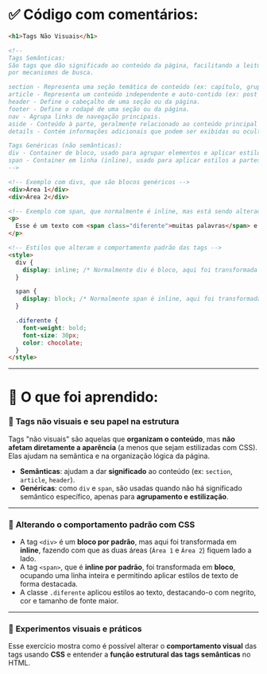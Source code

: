 # ✅ Código com comentários:

```html
<h1>Tags Não Visuais</h1>

<!-- 
Tags Semânticas:
São tags que dão significado ao conteúdo da página, facilitando a leitura por humanos e
por mecanismos de busca.

section - Representa uma seção temática de conteúdo (ex: capítulo, grupo de artigos).
article - Representa um conteúdo independente e auto-contido (ex: post de blog, notícia).
header - Define o cabeçalho de uma seção ou da página.
footer - Define o rodapé de uma seção ou da página.
nav - Agrupa links de navegação principais.
aside - Conteúdo à parte, geralmente relacionado ao conteúdo principal (ex: barra lateral).
details - Contém informações adicionais que podem ser exibidas ou ocultadas.

Tags Genéricas (não semânticas):
div - Container de bloco, usado para agrupar elementos e aplicar estilos.
span - Container em linha (inline), usado para aplicar estilos a partes específicas de um texto.
-->

<!-- Exemplo com divs, que são blocos genéricos -->
<div>Área 1</div>
<div>Área 2</div>

<!-- Exemplo com span, que normalmente é inline, mas está sendo alterado via CSS -->
<p>
  Esse é um texto com <span class="diferente">muitas palavras</span> e ponto.
</p>

<!-- Estilos que alteram o comportamento padrão das tags -->
<style>
  div {
    display: inline; /* Normalmente div é bloco, aqui foi transformada em inline */
  }

  span {
    display: block; /* Normalmente span é inline, aqui foi transformada em bloco */
  }

  .diferente {
    font-weight: bold;
    font-size: 30px;
    color: chocolate;
  }
</style>
```

---

# 📘 O que foi aprendido:

### 🧱 **Tags não visuais e seu papel na estrutura**

Tags "não visuais" são aquelas que **organizam o conteúdo**, mas **não afetam diretamente a aparência** (a menos que sejam estilizadas com CSS). Elas ajudam na semântica e na organização lógica da página.

- **Semânticas**: ajudam a dar **significado** ao conteúdo (ex: `section`, `article`, `header`).
- **Genéricas**: como `div` e `span`, são usadas quando não há significado semântico específico, apenas para **agrupamento e estilização**.

---

### 🎨 **Alterando o comportamento padrão com CSS**

- A tag `<div>` é um **bloco por padrão**, mas aqui foi transformada em **inline**, fazendo com que as duas áreas (`Área 1` e `Área 2`) fiquem lado a lado.
- A tag `<span>`, que é **inline por padrão**, foi transformada em **bloco**, ocupando uma linha inteira e permitindo aplicar estilos de texto de forma destacada.
- A classe `.diferente` aplicou estilos ao texto, destacando-o com negrito, cor e tamanho de fonte maior.

---

### 🧪 **Experimentos visuais e práticos**

Esse exercício mostra como é possível alterar o **comportamento visual** das tags usando **CSS** e entender a **função estrutural das tags semânticas** no HTML.
